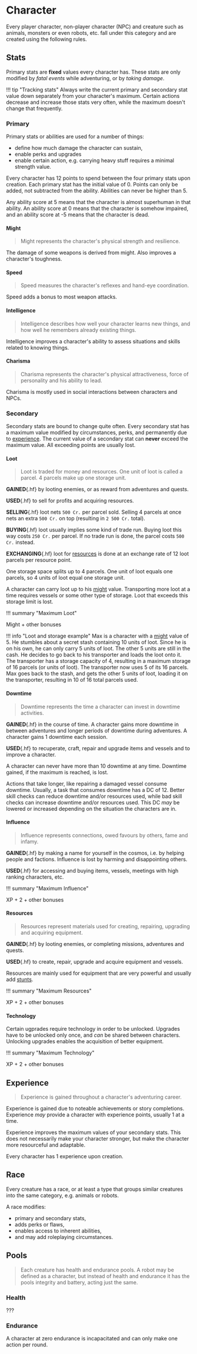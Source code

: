 # Character

Every player character, non-player character (NPC) and creature such as animals,
monsters or even robots, etc. fall under this category and are created using the
following rules.

## Stats

Primary stats are **fixed** values every character has. These stats are only
modified by *fatal events* while adventuring, or by *taking damage*.

!!! tip "Tracking stats"
    Always write the current primary and secondary stat value down separately
    from your character's maximum. Certain actions decrease and increase those
    stats very often, while the maximum doesn't change that frequently.

### Primary

Primary stats or abilities are used for a number of things:

* define how much damage the character can sustain,
* enable perks and upgrades
* enable certain action, e.g. carrying heavy stuff requires a minimal strength
  value.

Every character has 12 points to spend between the four primary stats upon
creation. Each primary stat has the initial value of 0. Points can only be
added, not subtracted from the ability. Abilities can never be higher than 5.

Any ability score at 5 means that the character is almost superhuman in that
ability. An ability score at 0 means that the character is somehow impaired, and
an ability score at -5 means that the character is dead.

#### Might

> Might represents the character's physical strength and resilience.

The damage of some weapons is derived from might. Also improves a character's
toughness.

#### Speed

> Speed measures the character's reflexes and hand-eye coordination.

Speed adds a bonus to most weapon attacks.

#### Intelligence

> Intelligence describes how well your character learns new things, and how well
he remembers already existing things.

Intelligence improves a character's ability to assess situations and skills
related to knowing things.

#### Charisma

> Charisma represents the character's physical attractiveness, force of personality
and his ability to lead.

Charisma is mostly used in social interactions between characters and NPCs.

### Secondary

Secondary stats are bound to change quite often. Every secondary stat has a
maximum value modified by circumstances, perks, and permanently due to
[experience](#experience). The current value of a secondary stat can **never**
exceed the maximum value. All exceeding points are usually lost.

#### Loot

> Loot is traded for money and resources. One unit of loot is called a parcel. 4
> parcels make up one storage unit.

**GAINED**{.hf} by looting enemies, or as reward from adventures and quests.

**USED**{.hf} to sell for profits and acquiring resources.

**SELLING**{.hf} loot nets `500 Cr.` per parcel sold. Selling 4 parcels at once
nets an extra `500 Cr.` on top (resulting in `2 500 Cr.` total).

**BUYING**{.hf} loot usually implies some kind of trade run. Buying loot this
way costs `250 Cr.` per parcel. If no trade run is done, the parcel costs `500
Cr.` instead.

**EXCHANGING**{.hf} loot for [resources](#resources) is done at an exchange rate
of 12 loot parcels per resource point.

One storage space splits up to 4 parcels. One unit of loot equals one parcels,
so 4 units of loot equal one storage unit.

A character can carry loot up to his [might](#might) value. Transporting more
loot at a time requires vessels or some other type of storage. Loot that exceeds
this storage limit is lost.

!!! summary "Maximum Loot"
    <div class="formula formula-top formula-bottom">
      <span data-bracket-bottom="character">Might</span> +
      <span data-bracket-top="Upgrades">other bonuses</span>
    </div>


!!! info "Loot and storage example"
    Max is a character with a [might](#might) value of 5. He stumbles about a
    secret stash containing 10 units of loot. Since he is on his own, he can
    only carry 5 units of loot. The other 5 units are still in the cash. He
    decides to go back to his transporter and loads the loot onto it. The
    transporter has a storage capacity of 4, resulting in a maximum storage of
    16 parcels (or units of loot). The transporter now uses 5 of its 16 parcels.
    Max goes back to the stash, and gets the other 5 units of loot, loading it
    on the transporter, resulting in 10 of 16 total parcels used.

#### Downtime

> Downtime represents the time a character can invest in downtime activities.

**GAINED**{.hf} in the course of time. A character gains more downtime in
between adventures and longer periods of downtime during adventures. A character
gains 1 downtime each session.

**USED**{.hf} to recuperate, craft, repair and upgrade items and vessels and to
improve a character.

A character can never have more than 10 downtime at any time. Downtime gained,
if the maximum is reached, is lost.

Actions that take longer, like repairing a damaged vessel consume downtime.
Usually, a task that consumes downtime has a DC of 12. Better skill checks can
reduce downtime and/or resources used, while bad skill checks can increase
downtime and/or resources used. This DC *may* be lowered or increased depending
on the situation the characters are in.

#### Influence

> Influence represents connections, owed favours by others, fame and infamy.

**GAINED**{.hf} by making a name for yourself in the cosmos, i.e. by helping
people and factions. Influence is lost by harming and disappointing others.

**USED**{.hf} for accessing and buying items, vessels, meetings with high
ranking characters, etc.

!!! summary "Maximum Influence"
    <div class="formula formula-top formula-bottom">
      <span data-bracket-bottom="Experience">XP</span> +
      <span data-bracket-top="Base">2</span> +
      <span data-bracket-bottom="Circumstance">other bonuses</span>
    </div>

#### Resources

> Resources represent materials used for creating, repairing, upgrading and
> acquiring equipment.

**GAINED**{.hf} by looting enemies, or completing missions, adventures and
quests.

**USED**{.hf} to create, repair, upgrade and acquire equipment and vessels.

Resources are mainly used for equipment that are very powerful and usually add
[stunts](/stunts).

!!! summary "Maximum Resources"
    <div class="formula formula-top formula-bottom">
      <span data-bracket-bottom="Experience">XP</span> +
      <span data-bracket-top="Base">2</span> +
      <span data-bracket-bottom="Circumstance">other bonuses</span>
    </div>

#### Technology

Certain ugprades require technology in order to be unlocked. Upgrades have to be
unlocked only once, and *can* be shared between characters. Unlocking upgrades
enables the acquisition of better equipment.

!!! summary "Maximum Technology"
    <div class="formula formula-top formula-bottom">
      <span data-bracket-bottom="Experience">XP</span> +
      <span data-bracket-top="Base">2</span> +
      <span data-bracket-bottom="Circumstance">other bonuses</span>
    </div>

## Experience

> Experience is gained throughout a character's adventuring career.

Experience is gained due to noteable achievements or story completions.
Experience *may* provide a character with experience points, usually 1 at a
time.

Experience improves the maximum values of your secondary stats. This does not
necessarily make your character stronger, but make the character more
resourceful and adaptable.

Every character has 1 experience upon creation.

## Race

Every creature has a race, or at least a type that groups similar creatures into
the same category, e.g. animals or robots.

A race modifies:

* primary and secondary stats,
* adds perks or flaws,
* enables access to inherent abilities,
* and may add roleplaying circumstances.

## Pools

> Each creature has health and endurance pools. A robot may be defined as a
> character, but instead of health and endurance it has the pools integrity and
> battery, acting just the same.

### Health

???

### Endurance

A character at zero endurance is incapacitated and can only make one action per
round.
